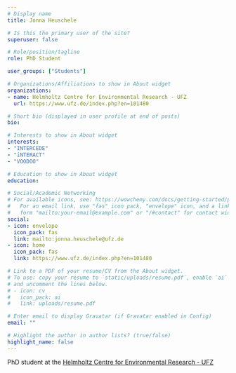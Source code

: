 ```yaml
---
# Display name
title: Jonna Heuschele

# Is this the primary user of the site?
superuser: false

# Role/position/tagline
role: PhD Student

user_groups: ["Students"]

# Organizations/Affiliations to show in About widget
organizations:
- name: Helmholtz Centre for Environmental Research - UFZ
  url: https://www.ufz.de/index.php?en=101480

# Short bio (displayed in user profile at end of posts)
bio:

# Interests to show in About widget
interests:
- "INTERCEDE"
- "iNTERACT"
- "VOODOO"

# Education to show in About widget
education:

# Social/Academic Networking
# For available icons, see: https://wowchemy.com/docs/getting-started/page-builder/#icons
#   For an email link, use "fas" icon pack, "envelope" icon, and a link in the
#   form "mailto:your-email@example.com" or "/#contact" for contact widget.
social:
- icon: envelope
  icon_pack: fas
  link: mailto:jonna.heuschele@ufz.de
- icon: home
  icon_pack: fas
  link: https://www.ufz.de/index.php?en=101480

# Link to a PDF of your resume/CV from the About widget.
# To use: copy your resume to `static/uploads/resume.pdf`, enable `ai` icons in `params.toml`,
# and uncomment the lines below.
# - icon: cv
#   icon_pack: ai
#   link: uploads/resume.pdf

# Enter email to display Gravatar (if Gravatar enabled in Config)
email: ""

# Highlight the author in author lists? (true/false)
highlight_name: false
---
```


PhD student at the [Helmholtz Centre for Environmental Research - UFZ](https://www.ufz.de/index.php?en=101480)